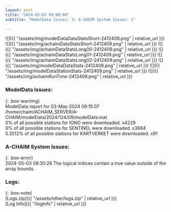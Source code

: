 ```yaml
---
layout: post
title: "2024-05-03 09:00:00"
subtitle: "ModelData Issues: 3; A-CHAIM System Issues: 1"

---
```


![]({{ "/assets/img/modelDataDataStatsShort-2412409.png" | relative_url }})
![]({{ "/assets/img/achaimDataStatsShort-2412409.png" | relative_url }})
![]({{ "/assets/img/achaimDataStatsLong00-2412409.png" | relative_url }})
![]({{ "/assets/img/achaimDataStatsLong01-2412409.png" | relative_url }})
![]({{ "/assets/img/achaimDataStatsLong02-2412409.png" | relative_url }})
![]({{ "/assets/img/modelDataDataStats-2412409.png" | relative_url }})
![]({{ "/assets/img/modelDataStationStats-2412409.png" | relative_url }})
![]({{ "/assets/img/achaimRunTime-2412409.png" | relative_url }})


### ModelData Issues:  
  
{: .box-warning}  
 ModelData report for 03-May-2024 09:15:07   
 /home/chaim/ACHAIM_SERVER/A-CHAIM/modelData/2024/124/09/modelData.mat   
 0% of all possible stations for IONO were downloaded. x4229   
 0% of all possible stations for SENTINEL were downloaded. x3684   
 5.3512% of all possible stations for KARTVERKET were downloaded. x91   
  
### A-CHAIM System Issues:  
  
{: .box-error}  
2024-05-03 08:30:26 The logical indices contain a true value outside of the array bounds.  

### Logs:  
  
{: .box-note}  
[Logs.zip]({{ "/assets/other/logs.zip" | relative_url }})  
[Log Info]({{ "/logInfo" | relative_url }})  
